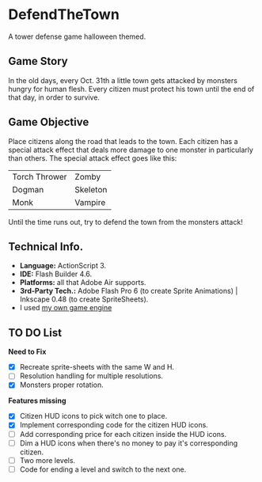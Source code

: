DefendTheTown
=============

A tower defense game halloween themed.

Game Story
----------

In the old days, every Oct. 31th a little town gets attacked by monsters hungry for human flesh. Every citizen must protect his town until the end of that day, in order to survive.

Game Objective
--------------

Place citizens along the road that leads to the town. Each citizen has a special attack effect that deals more damage to one monster in particularly than others. The special attack effect goes like this:

<table>
<tr>
<td> Torch Thrower </td>
<td> Zomby </td>
</tr>
<tr>
<td> Dogman </td>
<td> Skeleton </td>
</tr>
<tr>
<td> Monk </td>
<td> Vampire </td>
</tr>
</table>

Until the time runs out, try to defend the town from the monsters attack!

Technical Info.
---------------

- <b>Language:</b> ActionScript 3.
- <b>IDE:</b> Flash Builder 4.6.
- <b>Platforms:</b> all that Adobe Air supports.
- <b>3rd-Party Tech.:</b> Adobe Flash Pro 6 (to create Sprite Animations) | Inkscape 0.48 (to create SpriteSheets).
- I used [my own game engine](https://github.com/Xertz/MyFirstEngine)

TO DO List
----------

<b>Need to Fix</b>

- [x] Recreate sprite-sheets with the same W and H.
- [ ] Resolution handling for multiple resolutions.
- [x] Monsters proper rotation.

<b>Features missing</b>

- [x] Citizen HUD icons to pick witch one to place.
- [x] Implement corresponding code for the citizen HUD icons.
- [ ] Add corresponding price for each citizen inside the HUD icons.
- [ ] Dim a HUD icons when there's no money to pay it's corresponding citizen.
- [ ] Two more levels.
- [ ] Code for ending a level and switch to the next one.
